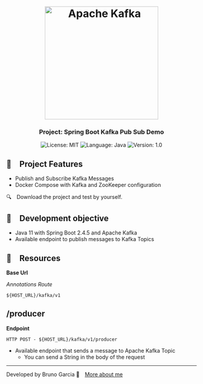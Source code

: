 <h1 align="center">
    <img alt="Apache Kafka" src="https://github.com/brunograna/kafka-pub-sub-demo/blob/master/kafka-logo.png" width="300px" />
</h1>

<h3 align="center">
  Project: Spring Boot Kafka Pub Sub Demo
</h3>

<p align="center">

  <img alt="License: MIT" src="https://img.shields.io/badge/license-MIT-%2304D361">
  <img alt="Language: Java" src="https://img.shields.io/badge/language-java-green">
  <img alt="Version: 1.0" src="https://img.shields.io/badge/version-1.0-yellowgreen">

</p>

## :rocket: Project Features

* Publish and Subscribe Kafka Messages
* Docker Compose with Kafka and ZooKeeper configuration

:mag: Download the project and test by yourself.

## :dart: Development objective

- Java 11 with Spring Boot 2.4.5 and Apache Kafka
- Available endpoint to publish messages to Kafka Topics

## :file_folder: Resources

**Base Url**

*Annotations Route*

```
${HOST_URL}/kafka/v1
```

## /producer

**Endpoint**

```
HTTP POST - ${HOST_URL}/kafka/v1/producer
```

* Available endpoint that sends a message to Apache Kafka Topic
  * You can send a String in the body of the request

---

Developed by Bruno Garcia :wave: [More about me](https://www.linkedin.com/in/dev-brunogarcia/)